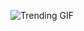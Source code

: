 ![Trending GIF](https://media2.giphy.com/media/v1.Y2lkPThiYjIxNzcybzBveWhyNTg3b3hndGloMmVvNDBnNm52N2oyc2VvbzFraDNwanI4biZlcD12MV9naWZzX3NlYXJjaCZjdD1n/bGgsc5mWoryfgKBx1u/giphy.gif)

